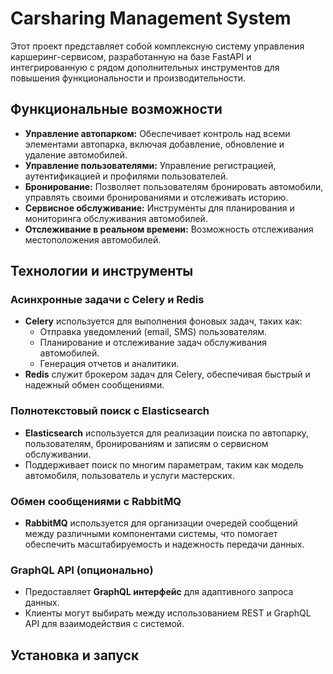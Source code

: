 # **Carsharing Management System**

Этот проект представляет собой комплексную систему управления каршеринг-сервисом, разработанную на базе FastAPI и интегрированную с рядом дополнительных инструментов для повышения функциональности и производительности.

## **Функциональные возможности**

- **Управление автопарком:** Обеспечивает контроль над всеми элементами автопарка, включая добавление, обновление и удаление автомобилей.
- **Управление пользователями:** Управление регистрацией, аутентификацией и профилями пользователей.
- **Бронирование:** Позволяет пользователям бронировать автомобили, управлять своими бронированиями и отслеживать историю.
- **Сервисное обслуживание:** Инструменты для планирования и мониторинга обслуживания автомобилей.
- **Отслеживание в реальном времени:** Возможность отслеживания местоположения автомобилей.

## **Технологии и инструменты**

### **Асинхронные задачи с Celery и Redis**
- **Celery** используется для выполнения фоновых задач, таких как:
  - Отправка уведомлений (email, SMS) пользователям.
  - Планирование и отслеживание задач обслуживания автомобилей.
  - Генерация отчетов и аналитики.
- **Redis** служит брокером задач для Celery, обеспечивая быстрый и надежный обмен сообщениями.

### **Полнотекстовый поиск с Elasticsearch**
- **Elasticsearch** используется для реализации поиска по автопарку, пользователям, бронированиям и записям о сервисном обслуживании.
- Поддерживает поиск по многим параметрам, таким как модель автомобиля, пользователь и услуги мастерских.

### **Обмен сообщениями с RabbitMQ**
- **RabbitMQ** используется для организации очередей сообщений между различными компонентами системы, что помогает обеспечить масштабируемость и надежность передачи данных.

### **GraphQL API (опционально)**
- Предоставляет **GraphQL интерфейс** для адаптивного запроса данных.
- Клиенты могут выбирать между использованием REST и GraphQL API для взаимодействия с системой.

## **Установка и запуск**

   
